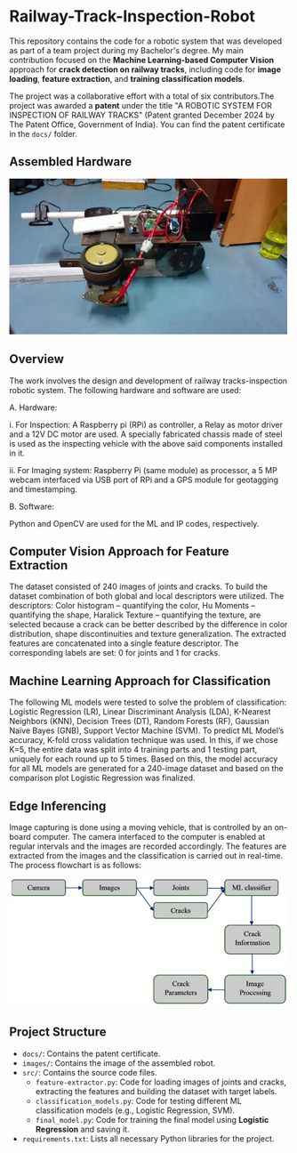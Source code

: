 # Railway-Track-Inspection-Robot
This repository contains the code for a robotic system that was developed as part of a team project during my Bachelor's degree. My main contribution focused on the **Machine Learning-based Computer Vision** approach for **crack detection on railway tracks**, including code for **image loading**, **feature extraction**, and **training classification models**.

The project was a collaborative effort with a total of six contributors.The project was awarded a **patent** under the title "A ROBOTIC SYSTEM FOR INSPECTION OF RAILWAY TRACKS" (Patent granted December 2024 by The Patent Office, Government of India). You can find the patent certificate in the `docs/` folder.

## Assembled Hardware

<img src="img/Assembly_view1.jpg" alt="Assembled Robot" width="500"/>

## Overview
The work involves the design and development of railway tracks-inspection robotic system. The following hardware and software are used:

A. Hardware:

  i. For Inspection: A Raspberry pi (RPi) as controller, a Relay as motor driver and a 12V DC motor are used. A specially fabricated chassis made of steel is used as the inspecting vehicle with the above said components installed in it.
  
  ii. For Imaging system: Raspberry Pi (same module) as processor, a 5 MP webcam interfaced via USB port of RPi and a GPS module for geotagging and timestamping.
  
B. Software: 

Python and OpenCV are used for the ML and IP codes, respectively.

## Computer Vision Approach for Feature Extraction

The dataset consisted of 240 images of joints and cracks. To build the dataset combination of both global and local descriptors were utilized. The descriptors: Color histogram – quantifying the color, Hu Moments
– quantifying the shape, Haralick Texture – quantifying the texture, are selected because a crack can be better described by the difference in color distribution, shape discontinuities and texture generalization. The extracted features are concatenated into a single feature descriptor. The corresponding labels are set: 0 for joints and 1 for cracks.

## Machine Learning Approach for Classification

The following ML models were tested to solve the problem of classification: Logistic Regression (LR), Linear Discriminant Analysis (LDA), K-Nearest Neighbors (KNN), Decision Trees (DT), Random Forests (RF), Gaussian Naïve Bayes (GNB), Support Vector Machine (SVM). To predict ML Model’s accuracy, K-fold cross validation technique was used. In this, if we chose K=5, the entire data was split into 4 training parts and 1 testing part, uniquely for each round up to 5 times. Based on this, the model accuracy for all ML models are generated for a 240-image dataset and based on the comparison plot Logistic Regression was finalized.

## Edge Inferencing

Image capturing is done using a moving vehicle, that is controlled by an on-board computer. The camera interfaced to the computer is enabled at regular intervals and the images are recorded accordingly. The features are extracted from the images and the classification is carried out in real-time. The process flowchart is as follows:

<img src="img/Process_flowchart.jpg" alt="Process Flowchart" width="500"/>

## Project Structure

- `docs/`: Contains the patent certificate.
- `images/`: Contains the image of the assembled robot.
- `src/`: Contains the source code files.
  - `feature-extractor.py`: Code for loading images of joints and cracks, extracting the features and building the dataset with target labels.
  - `classification_models.py`: Code for testing different ML classification models (e.g., Logistic Regression, SVM).
  - `final_model.py`: Code for training the final model using **Logistic Regression** and saving it.
- `requirements.txt`: Lists all necessary Python libraries for the project.
